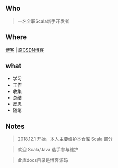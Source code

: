 
## Who

> 一名全职Scala新手开发者

## Where

[博客](https://dreamylost.cn) |
[原CSDN博客](https://blog.csdn.net/qq_34446485) 

## what

* 学习 
* 工作
* 收集 
* 总结 
* 反思 
* 随笔

## Notes

> 2018.12.1 开始，本人主要维护本仓库 Scala 部分

> 欢迎 Scala/Java 选手参与维护

> 此库docs目录是博客源码
